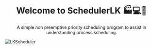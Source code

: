 <h1 align="center">Welcome to SchedulerLK 🏭💻📅 </h1>
<p align="center">
  A simple non preemptive priority scheduling program to assist in understanding process scheduling.
</p>

![LKScheduler](https://i.imgur.com/MlqZuqO.png)
